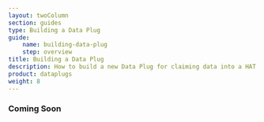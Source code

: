 ```yaml
---
layout: twoColumn
section: guides
type: Building a Data Plug
guide: 
    name: building-data-plug
    step: overview
title: Building a Data Plug
description: How to build a new Data Plug for claiming data into a HAT using an example
product: dataplugs
weight: 8
---
```


### Coming Soon

<nav class="pager-nav">
<a href="" style="display:none;"></a>
<a href="" style="display:none;"></a>
</nav>
